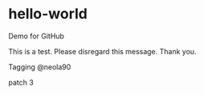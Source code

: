 # hello-world
Demo for GitHub

This is a test. Please disregard this message. Thank you.

Tagging @neola90

patch 3
